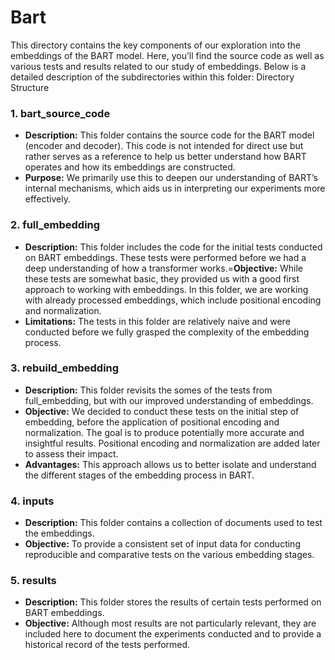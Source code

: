 # Bart

This directory contains the key components of our exploration into the embeddings of the BART model. Here, you’ll find the source code as well as various tests and results related to our study of embeddings. Below is a detailed description of the subdirectories within this folder:
Directory Structure
### 1. bart_source_code

+ **Description:** This folder contains the source code for the BART model (encoder and decoder). This code is not intended for direct use but rather serves as a reference to help us better understand how BART operates and how its embeddings are constructed.
+ **Purpose:** We primarily use this to deepen our understanding of BART’s internal mechanisms, which aids us in interpreting our experiments more effectively.

### 2. full_embedding

+ **Description:** This folder includes the code for the initial tests conducted on BART embeddings. These tests were performed before we had a deep understanding of how a transformer works.=**Objective:** While these tests are somewhat basic, they provided us with a good first approach to working with embeddings. In this folder, we are working with already processed embeddings, which include positional encoding and normalization.
+ **Limitations:** The tests in this folder are relatively naive and were conducted before we fully grasped the complexity of the embedding process.

### 3. rebuild_embedding

+ **Description:** This folder revisits the somes of the tests from full_embedding, but with our improved understanding of embeddings.
+ **Objective:** We decided to conduct these tests on the initial step of embedding, before the application of positional encoding and normalization. The goal is to produce potentially more accurate and insightful results. Positional encoding and normalization are added later to assess their impact.
+ **Advantages:** This approach allows us to better isolate and understand the different stages of the embedding process in BART.

### 4. inputs

+ **Description:** This folder contains a collection of documents used to test the embeddings.
+ **Objective:** To provide a consistent set of input data for conducting reproducible and comparative tests on the various embedding stages.

### 5. results

+ **Description:** This folder stores the results of certain tests performed on BART embeddings.
+ **Objective:** Although most results are not particularly relevant, they are included here to document the experiments conducted and to provide a historical record of the tests performed.
